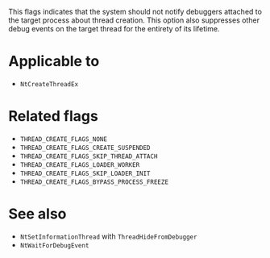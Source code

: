 This flags indicates that the system should not notify debuggers attached to the target process about thread creation. This option also suppresses other debug events on the target thread for the entirety of its lifetime.

# Applicable to
 - `NtCreateThreadEx`

# Related flags
 - `THREAD_CREATE_FLAGS_NONE`
 - `THREAD_CREATE_FLAGS_CREATE_SUSPENDED`
 - `THREAD_CREATE_FLAGS_SKIP_THREAD_ATTACH`
 - `THREAD_CREATE_FLAGS_LOADER_WORKER`
 - `THREAD_CREATE_FLAGS_SKIP_LOADER_INIT`
 - `THREAD_CREATE_FLAGS_BYPASS_PROCESS_FREEZE`

# See also
 - `NtSetInformationThread` with `ThreadHideFromDebugger`
 - `NtWaitForDebugEvent`
